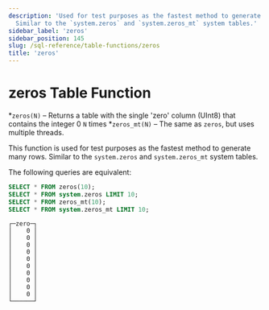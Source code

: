 ```yaml
---
description: 'Used for test purposes as the fastest method to generate many rows.
  Similar to the `system.zeros` and `system.zeros_mt` system tables.'
sidebar_label: 'zeros'
sidebar_position: 145
slug: /sql-reference/table-functions/zeros
title: 'zeros'
---
```


# zeros Table Function

*`zeros(N)` – Returns a table with the single 'zero' column (UInt8) that contains the integer 0 `N` times
*`zeros_mt(N)` – The same as `zeros`, but uses multiple threads.

This function is used for test purposes as the fastest method to generate many rows. Similar to the `system.zeros` and `system.zeros_mt` system tables.

The following queries are equivalent:

```sql
SELECT * FROM zeros(10);
SELECT * FROM system.zeros LIMIT 10;
SELECT * FROM zeros_mt(10);
SELECT * FROM system.zeros_mt LIMIT 10;
```

```response
┌─zero─┐
│    0 │
│    0 │
│    0 │
│    0 │
│    0 │
│    0 │
│    0 │
│    0 │
│    0 │
│    0 │
└──────┘
```
